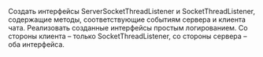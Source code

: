 Создать интерфейсы ServerSocketThreadListener и SocketThreadListener, содержащие методы,
соответствующие событиям сервера и клиента чата.
Реализовать созданные интерфейсы простым логированием.
Со стороны клиента – только SocketThreadListener, со стороны сервера – оба интерфейса.